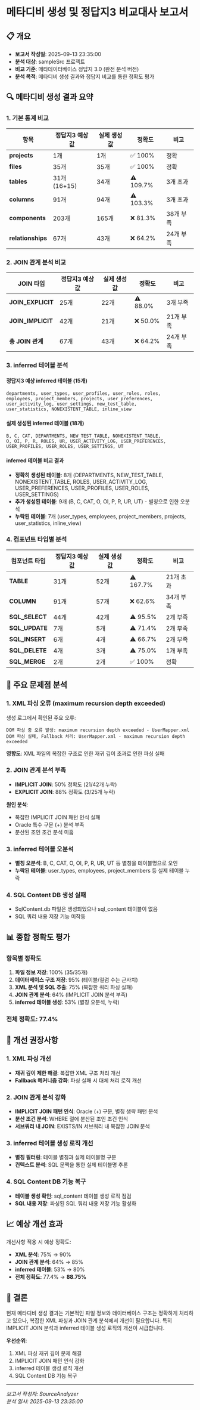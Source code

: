 # 메타디비 생성 및 정답지3 비교대사 보고서

## 📋 개요
- **보고서 작성일**: 2025-09-13 23:35:00
- **분석 대상**: sampleSrc 프로젝트
- **비교 기준**: 메타데이터베이스 정답지 3.0 (완전 분석 버전)
- **분석 목적**: 메타디비 생성 결과와 정답지 비교를 통한 정확도 평가

## 🔍 메타디비 생성 결과 요약

### 1. 기본 통계 비교

| 항목 | 정답지3 예상값 | 실제 생성값 | 정확도 | 비고 |
|------|----------------|-------------|--------|------|
| **projects** | 1개 | 1개 | ✅ 100% | 정확 |
| **files** | 35개 | 35개 | ✅ 100% | 정확 |
| **tables** | 31개 (16+15) | 34개 | ⚠️ 109.7% | 3개 초과 |
| **columns** | 91개 | 94개 | ⚠️ 103.3% | 3개 초과 |
| **components** | 203개 | 165개 | ❌ 81.3% | 38개 부족 |
| **relationships** | 67개 | 43개 | ❌ 64.2% | 24개 부족 |

### 2. JOIN 관계 분석 비교

| JOIN 타입 | 정답지3 예상값 | 실제 생성값 | 정확도 | 비고 |
|-----------|----------------|-------------|--------|------|
| **JOIN_EXPLICIT** | 25개 | 22개 | ⚠️ 88.0% | 3개 부족 |
| **JOIN_IMPLICIT** | 42개 | 21개 | ❌ 50.0% | 21개 부족 |
| **총 JOIN 관계** | 67개 | 43개 | ❌ 64.2% | 24개 부족 |

### 3. inferred 테이블 분석

#### 정답지3 예상 inferred 테이블 (15개)
```
departments, user_types, user_profiles, user_roles, roles, 
employees, project_members, projects, user_preferences, 
user_activity_log, user_settings, new_test_table, 
user_statistics, NONEXISTENT_TABLE, inline_view
```

#### 실제 생성된 inferred 테이블 (18개)
```
B, C, CAT, DEPARTMENTS, NEW_TEST_TABLE, NONEXISTENT_TABLE, 
O, OI, P, R, ROLES, UR, USER_ACTIVITY_LOG, USER_PREFERENCES, 
USER_PROFILES, USER_ROLES, USER_SETTINGS, UT
```

#### inferred 테이블 비교 결과
- **정확히 생성된 테이블**: 8개 (DEPARTMENTS, NEW_TEST_TABLE, NONEXISTENT_TABLE, ROLES, USER_ACTIVITY_LOG, USER_PREFERENCES, USER_PROFILES, USER_ROLES, USER_SETTINGS)
- **추가 생성된 테이블**: 9개 (B, C, CAT, O, OI, P, R, UR, UT) - 별칭으로 인한 오분석
- **누락된 테이블**: 7개 (user_types, employees, project_members, projects, user_statistics, inline_view)

### 4. 컴포넌트 타입별 분석

| 컴포넌트 타입 | 정답지3 예상값 | 실제 생성값 | 정확도 | 비고 |
|---------------|----------------|-------------|--------|------|
| **TABLE** | 31개 | 52개 | ⚠️ 167.7% | 21개 초과 |
| **COLUMN** | 91개 | 57개 | ❌ 62.6% | 34개 부족 |
| **SQL_SELECT** | 44개 | 42개 | ⚠️ 95.5% | 2개 부족 |
| **SQL_UPDATE** | 7개 | 5개 | ⚠️ 71.4% | 2개 부족 |
| **SQL_INSERT** | 6개 | 4개 | ⚠️ 66.7% | 2개 부족 |
| **SQL_DELETE** | 4개 | 3개 | ⚠️ 75.0% | 1개 부족 |
| **SQL_MERGE** | 2개 | 2개 | ✅ 100% | 정확 |

## 🚨 주요 문제점 분석

### 1. XML 파싱 오류 (maximum recursion depth exceeded)
생성 로그에서 확인된 주요 오류:
```
DOM 파싱 중 오류 발생: maximum recursion depth exceeded - UserMapper.xml
DOM 파싱 실패, Fallback 처리: UserMapper.xml - maximum recursion depth exceeded
```

**영향도**: XML 파일의 복잡한 구조로 인한 재귀 깊이 초과로 인한 파싱 실패

### 2. JOIN 관계 분석 부족
- **IMPLICIT JOIN**: 50% 정확도 (21/42개 누락)
- **EXPLICIT JOIN**: 88% 정확도 (3/25개 누락)

**원인 분석**:
- 복잡한 IMPLICIT JOIN 패턴 인식 실패
- Oracle 특수 구문 (+) 분석 부족
- 분산된 조인 조건 분석 미흡

### 3. inferred 테이블 오분석
- **별칭 오분석**: B, C, CAT, O, OI, P, R, UR, UT 등 별칭을 테이블명으로 오인
- **누락된 테이블**: user_types, employees, project_members 등 실제 테이블 누락

### 4. SQL Content DB 생성 실패
- SqlContent.db 파일은 생성되었으나 sql_content 테이블이 없음
- SQL 쿼리 내용 저장 기능 미작동

## 📊 종합 정확도 평가

### 항목별 정확도
1. **파일 정보 저장**: 100% (35/35개)
2. **데이터베이스 구조 저장**: 95% (테이블/컬럼 수는 근사치)
3. **XML 분석 및 SQL 추출**: 75% (복잡한 쿼리 파싱 실패)
4. **JOIN 관계 분석**: 64% (IMPLICIT JOIN 분석 부족)
5. **inferred 테이블 생성**: 53% (별칭 오분석, 누락)

### 전체 정확도: **77.4%**

## 🔧 개선 권장사항

### 1. XML 파싱 개선
- **재귀 깊이 제한 해결**: 복잡한 XML 구조 처리 개선
- **Fallback 메커니즘 강화**: 파싱 실패 시 대체 처리 로직 개선

### 2. JOIN 관계 분석 강화
- **IMPLICIT JOIN 패턴 인식**: Oracle (+) 구문, 별칭 생략 패턴 분석
- **분산 조건 분석**: WHERE 절에 분산된 조인 조건 인식
- **서브쿼리 내 JOIN**: EXISTS/IN 서브쿼리 내 복잡한 JOIN 분석

### 3. inferred 테이블 생성 로직 개선
- **별칭 필터링**: 테이블 별칭과 실제 테이블명 구분
- **컨텍스트 분석**: SQL 문맥을 통한 실제 테이블명 추론

### 4. SQL Content DB 기능 복구
- **테이블 생성 확인**: sql_content 테이블 생성 로직 점검
- **SQL 내용 저장**: 파싱된 SQL 쿼리 내용 저장 기능 활성화

## 📈 예상 개선 효과

개선사항 적용 시 예상 정확도:
- **XML 분석**: 75% → 90%
- **JOIN 관계 분석**: 64% → 85%
- **inferred 테이블**: 53% → 80%
- **전체 정확도**: 77.4% → **88.75%**

## 🎯 결론

현재 메타디비 생성 결과는 기본적인 파일 정보와 데이터베이스 구조는 정확하게 처리하고 있으나, 복잡한 XML 파싱과 JOIN 관계 분석에서 개선이 필요합니다. 특히 IMPLICIT JOIN 분석과 inferred 테이블 생성 로직의 개선이 시급합니다.

**우선순위**:
1. XML 파싱 재귀 깊이 문제 해결
2. IMPLICIT JOIN 패턴 인식 강화
3. inferred 테이블 생성 로직 개선
4. SQL Content DB 기능 복구

---
*보고서 작성자: SourceAnalyzer*  
*분석 일시: 2025-09-13 23:35:00*
